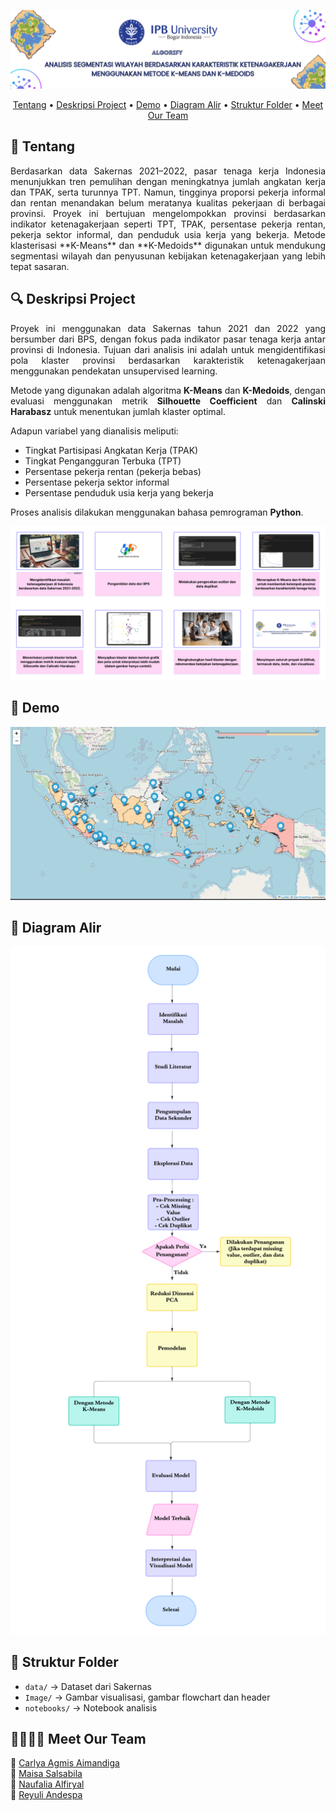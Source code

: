 ![Header](https://github.com/maisasalsabila/algorify/raw/main/Image/Header%20(2).png)

<p align="center">
  <a href="#-tentang">Tentang</a> •
  <a href="#-deskripsi-project">Deskripsi Project</a> •
  <a href="#-demo">Demo</a> •
  <a href="#-diagram-alir">Diagram Alir</a> •
  <a href="#-struktur-folder">Struktur Folder</a> •
  <a href="#-meet-our-team">Meet Our Team</a> 
</p>

## 📝 Tentang
<div align="justify">
Berdasarkan data Sakernas 2021–2022, pasar tenaga kerja Indonesia menunjukkan tren pemulihan dengan meningkatnya jumlah angkatan kerja dan TPAK, serta turunnya TPT. Namun, tingginya proporsi pekerja informal dan rentan menandakan belum meratanya kualitas pekerjaan di berbagai provinsi. Proyek ini bertujuan mengelompokkan provinsi berdasarkan indikator ketenagakerjaan seperti TPT, TPAK, persentase pekerja rentan, pekerja sektor informal, dan penduduk usia kerja yang bekerja. Metode klasterisasi **K-Means** dan **K-Medoids** digunakan untuk mendukung segmentasi wilayah dan penyusunan kebijakan ketenagakerjaan yang lebih tepat sasaran.
</div>

## 🔍 Deskripsi Project
<div align="justify">
Proyek ini menggunakan data Sakernas tahun 2021 dan 2022 yang bersumber dari BPS, dengan fokus pada indikator pasar tenaga kerja antar provinsi di Indonesia. Tujuan dari analisis ini adalah untuk mengidentifikasi pola klaster provinsi berdasarkan karakteristik ketenagakerjaan menggunakan pendekatan unsupervised learning.

Metode yang digunakan adalah algoritma **K-Means** dan **K-Medoids**, dengan evaluasi menggunakan metrik **Silhouette Coefficient** dan **Calinski Harabasz** untuk menentukan jumlah klaster optimal.  

Adapun variabel yang dianalisis meliputi:
- Tingkat Partisipasi Angkatan Kerja (TPAK)
- Tingkat Pengangguran Terbuka (TPT)
- Persentase pekerja rentan (pekerja bebas)
- Persentase pekerja sektor informal
- Persentase penduduk usia kerja yang bekerja

Proses analisis dilakukan menggunakan bahasa pemrograman **Python**.
</div>

![Image](https://github.com/maisasalsabila/algorify/raw/main/Image/Storyboard.png)

## 🚀 Demo
![Image](https://github.com/maisasalsabila/algorify/raw/main/Image/Peta%20Klaster.PNG)

## 🔄 Diagram Alir 
<div align="center">
<img src="https://github.com/maisasalsabila/algorify/raw/main/Image/fflowchart.png" alt="Image" width="600"/>
</div>

## 📁 Struktur Folder
- `data/` → Dataset dari Sakernas
- `Image/` → Gambar visualisasi, gambar flowchart dan header
- `notebooks/` → Notebook analisis

## 👩‍👩‍👧‍👧 Meet Our Team

🌝 <a href="https://github.com/Carlyaagmis">Carlya Agmis Aimandiga</a><br>
🐝 <a href="https://github.com/maisasalsabila">Maisa Salsabila</a><br>
🦢 <a href="https://github.com/Naufaliaa">Naufalia Alfiryal</a><br>
🐢 <a href="https://github.com/Reyuliandespa">Reyuli Andespa</a>


